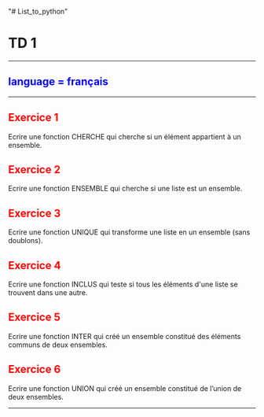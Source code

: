 "# List_to_python" 
<h1>  TD 1 </h1>
<hr>
<h2 style='font-size:bold; color : blue;'> language = français </h2>
<hr>
<h2 style='color:red' >  Exercice 1 </h2> 
Ecrire une fonction CHERCHE qui cherche si un élément appartient à un ensemble.
<h2 style='color:red'>  Exercice 2 </h2> 
Ecrire une fonction ENSEMBLE qui cherche si une liste est un ensemble.
<h2 style='color:red'>  Exercice 3 </h2> 
Ecrire une fonction UNIQUE qui transforme une liste en un ensemble (sans doublons).
<h2 style='color:red'>  Exercice 4 </h2> 
Ecrire une fonction INCLUS qui teste si tous les éléments d'une liste se trouvent dans une
autre.
<h2 style='color:red' >  Exercice 5 </h2> 
Ecrire une fonction INTER qui créé un ensemble constitué des éléments communs de deux
ensembles.
<h2 style='color:red' >  Exercice 6 </h2> 
Ecrire une fonction UNION qui créé un ensemble constitué de l’union de deux ensembles.
<hr style='color:red'>

